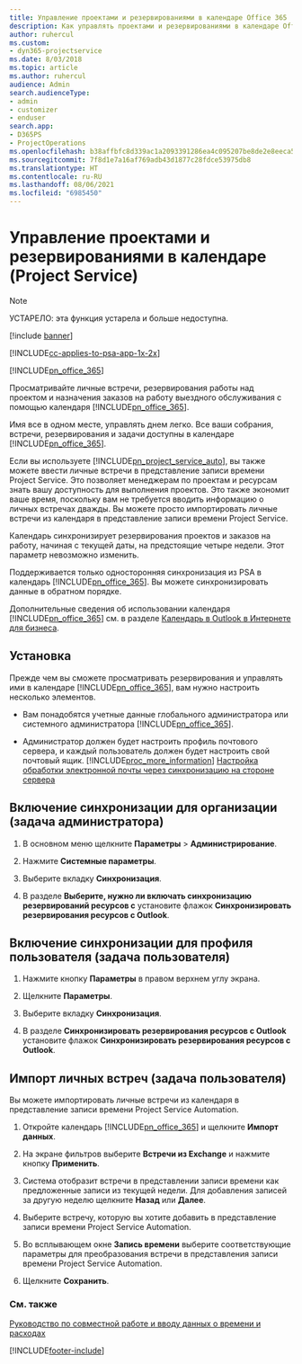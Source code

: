 ```yaml
---
title: Управление проектами и резервированиями в календаре Office 365
description: Как управлять проектами и резервированиями в календаре Office 365
author: ruhercul
ms.custom:
- dyn365-projectservice
ms.date: 8/03/2018
ms.topic: article
ms.author: ruhercul
audience: Admin
search.audienceType:
- admin
- customizer
- enduser
search.app:
- D365PS
- ProjectOperations
ms.openlocfilehash: b38affbfc8d339ac1a2093391286ea4c095207be8de2e8eeca558e6fcc5bcc07
ms.sourcegitcommit: 7f8d1e7a16af769adb43d1877c28fdce53975db8
ms.translationtype: HT
ms.contentlocale: ru-RU
ms.lasthandoff: 08/06/2021
ms.locfileid: "6985450"
---
```

# <a name="manage-projects-and-bookings-in-your-calendar-project-service"></a>Управление проектами и резервированиями в календаре (Project Service)

> [!Note]
> УСТАРЕЛО: эта функция устарела и больше недоступна.

[!include [banner](../includes/psa-now-project-operations.md)]

[!INCLUDE[cc-applies-to-psa-app-1x-2x](../includes/cc-applies-to-psa-app-1x-2x.md)]

[!INCLUDE[pn_office_365](../includes/pn-office-365.md)] 

Просматривайте личные встречи, резервирования работы над проектом и назначения заказов на работу выездного обслуживания с помощью календаря [!INCLUDE[pn_office_365](../includes/pn-office-365.md)].  
  
 Имя все в одном месте, управлять днем легко. Все ваши собрания, встречи, резервирования и задачи доступны в календаре [!INCLUDE[pn_office_365](../includes/pn-office-365.md)].  
  
 Если вы используете [!INCLUDE[pn_project_service_auto](../includes/pn-project-service-auto.md)], вы также можете ввести личные встречи в представление записи времени Project Service. Это позволяет менеджерам по проектам и ресурсам знать вашу доступность для выполнения проектов. Это также экономит ваше время, поскольку вам не требуется вводить информацию о личных встречах дважды. Вы можете просто импортировать личные встречи из календаря в представление записи времени Project Service.  
  
 Календарь синхронизирует резервирования проектов и заказов на работу, начиная с текущей даты, на предстоящие четыре недели. Этот параметр невозможно изменить.  
  
 Поддерживается только односторонняя синхронизация из PSA в календарь [!INCLUDE[pn_office_365](../includes/pn-office-365.md)]. Вы можете синхронизировать данные в обратном порядке. 
  
 Дополнительные сведения об использовании календаря [!INCLUDE[pn_office_365](../includes/pn-office-365.md)] см. в разделе [Календарь в Outlook в Интернете для бизнеса](https://support.office.com/article/Calendar-in-Outlook-on-the-web-for-business-5219c457-d1fe-4c2f-9032-1a816b88e936).  
  
## <a name="setup"></a>Установка  
 Прежде чем вы сможете просматривать резервирования и управлять ими в календаре [!INCLUDE[pn_office_365](../includes/pn-office-365.md)], вам нужно настроить несколько элементов.  
  
- Вам понадобятся учетные данные глобального администратора или системного администратора [!INCLUDE[pn_office_365](../includes/pn-office-365.md)].  
  
- Администратор должен будет настроить профиль почтового сервера, и каждый пользователь должен будет настроить свой почтовый ящик. [!INCLUDE[proc_more_information](../includes/proc-more-information.md)] [Настройка обработки электронной почты через синхронизацию на стороне сервера](/dynamics365/customerengagement/on-premises/admin/set-up-server-side-synchronization-of-email-appointments-contacts-and-tasks)  
  
## <a name="turn-on-synchronization-for-your-organization-admin-task"></a>Включение синхронизации для организации (задача администратора)  
  
1.  В основном меню щелкните **Параметры** > **Администрирование**.  
  
2.  Нажмите **Системные параметры**.  
  
3.  Выберите вкладку **Синхронизация**.  
  
4.  В разделе **Выберите, нужно ли включать синхронизацию резервирований ресурсов с** установите флажок **Синхронизировать резервирования ресурсов с Outlook**.  
  
## <a name="turn-on-synchronization-for-your-user-profile-user-task"></a>Включение синхронизации для профиля пользователя (задача пользователя)  
  
1.  Нажмите кнопку **Параметры** в правом верхнем углу экрана.  
  
2.  Щелкните **Параметры**.  
  
3.  Выберите вкладку **Синхронизация**.  
  
4.  В разделе **Синхронизировать резервирования ресурсов с Outlook** установите флажок **Синхронизировать резервирования ресурсов с Outlook**.  
  
## <a name="import-your-personal-appointments-user-task"></a>Импорт личных встреч (задача пользователя)  
 Вы можете импортировать личные встречи из календаря в представление записи времени Project Service Automation.  
  
1. Откройте календарь [!INCLUDE[pn_office_365](../includes/pn-office-365.md)] и щелкните **Импорт данных**.  
  
2. На экране фильтров выберите **Встречи из Exchange** и нажмите кнопку **Применить**.  
  
3. Система отобразит встречи в представлении записи времени как предложенные записи из текущей недели. Для добавления записей за другую неделю щелкните **Назад** или **Далее**.  
  
4. Выберите встречу, которую вы хотите добавить в представление записи времени Project Service Automation.  
  
5. Во всплывающем окне **Запись времени** выберите соответствующие параметры для преобразования встречи в представления записи времени Project Service Automation.  
  
6. Щелкните **Сохранить**.  
  
### <a name="see-also"></a>См. также  
 [Руководство по совместной работе и вводу данных о времени и расходах](../psa/time-expense-collaboration-guide.md)


[!INCLUDE[footer-include](../includes/footer-banner.md)]